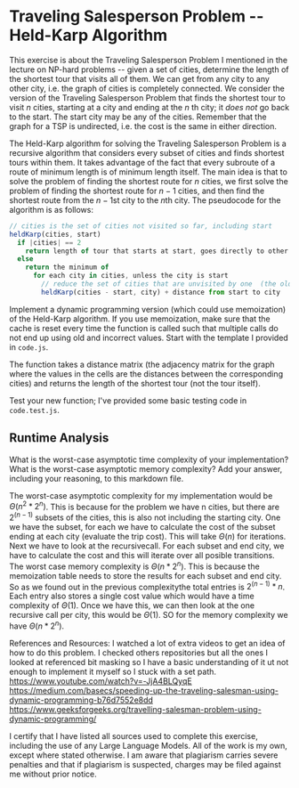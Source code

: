 # Traveling Salesperson Problem -- Held-Karp Algorithm

This exercise is about the Traveling Salesperson Problem I mentioned in the
lecture on NP-hard problems -- given a set of cities, determine the length of
the shortest tour that visits all of them. We can get from any city to any other
city, i.e. the graph of cities is completely connected. We consider the version
of the Traveling Salesperson Problem that finds the shortest tour to visit $n$
cities, starting at a city and ending at the $n$ th city; it *does not* go
back to the start. The start city may be any of the cities. Remember that the
graph for a TSP is undirected, i.e. the cost is the same in either direction.

The Held-Karp algorithm for solving the Traveling Salesperson Problem is a
recursive algorithm that considers every subset of cities and finds shortest
tours within them. It takes advantage of the fact that every subroute of a route
of minimum length is of minimum length itself. The main idea is that to solve
the problem of finding the shortest route for $n$ cities, we first solve the
problem of finding the shortest route for $n-1$ cities, and then find the
shortest route from the $n-1$st city to the $n$th city. The pseudocode for the
algorithm is as follows:

```javascript
// cities is the set of cities not visited so far, including start
heldKarp(cities, start)
  if |cities| == 2
    return length of tour that starts at start, goes directly to other city in cities
  else
    return the minimum of
      for each city in cities, unless the city is start
        // reduce the set of cities that are unvisited by one  (the old start), set the new start, add on the distance from old start to new start
        heldKarp(cities - start, city) + distance from start to city
```

Implement a dynamic programming version (which could use memoization) of the
Held-Karp algorithm. If you use memoization, make sure that the cache is reset
every time the function is called such that multiple calls do not end up using
old and incorrect values. Start with the template I provided in `code.js`.

The function takes a distance matrix (the adjacency matrix for the graph where
the values in the cells are the distances between the corresponding cities) and
returns the length of the shortest tour (not the tour itself).

Test your new function; I've provided some basic testing code in `code.test.js`.

## Runtime Analysis

What is the worst-case asymptotic time complexity of your implementation? What
is the worst-case asymptotic memory complexity? Add your answer, including your
reasoning, to this markdown file.

The worst-case asymptotic complexity for my implementation would be $\Theta(n^2 * 2^n)$. This is because for the problem we have n cities, but there are $2^(n-1)$ subsets of the cities, this is also not including the starting city. One we have the subset, for each we have to calculate the cost of the subset ending at each city (evaluate the trip cost). This will take $\Theta(n)$ for iterations. Next we have to look at the recursivecall. For each subset and end city, we have to calculate the cost and this will iterate over all posible transitions. The worst case memory complexity is $\Theta(n * 2^n)$. This is because the memoization table needs to store the results for each subset and end city. So as we found out in the previous complexitythe total entries is $2^(n-1) * n$. Each entry also stores a single cost value which would have a time complexity of $\Theta(1)$. Once we have this, we can then look at the one recursive call per city, this would be $\Theta(1)$. SO for the memory complexity we have $\Theta(n * 2^n)$. 

References and Resources:
I watched a lot of extra videos to get an idea of how to do this problem. I checked others repositories but all the ones I looked at referenced bit masking so I have a basic understanding of it ut not enough to implement it myself so I stuck with a set path. 
https://www.youtube.com/watch?v=-JjA4BLQyqE
https://medium.com/basecs/speeding-up-the-traveling-salesman-using-dynamic-programming-b76d7552e8dd
https://www.geeksforgeeks.org/travelling-salesman-problem-using-dynamic-programming/

I certify that I have listed all sources used to complete this exercise, including the use
of any Large Language Models. All of the work is my own, except where stated
otherwise. I am aware that plagiarism carries severe penalties and that if plagiarism is
suspected, charges may be filed against me without prior notice.

